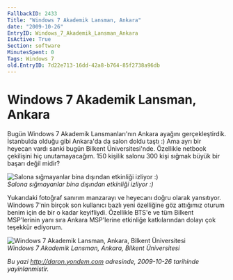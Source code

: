 ```yaml
---
FallbackID: 2433
Title: "Windows 7 Akademik Lansman, Ankara"
date: "2009-10-26"
EntryID: Windows_7_Akademik_Lansman_Ankara
IsActive: True
Section: software
MinutesSpent: 0
Tags: Windows 7
old.EntryID: 7d22e713-16dd-42a8-b764-85f2738a96db
---
```

# Windows 7 Akademik Lansman, Ankara
Bugün Windows 7 Akademik Lansmanları'nın Ankara ayağını gerçekleştirdik.
İstanbulda olduğu gibi Ankara'da da salon doldu taştı :) Ama ayrı bir
heyecan vardı sanki bugün Bilkent Üniversitesi'nde. Özellikle netbook
çekilişini hiç unutamayacağım. 150 kişilik salonu 300 kişi sığmak büyük
bir başarı değil midir?

![Salona sığmayanlar bina dışından etkinliği izliyor
:)](media/Windows_7_Akademik_Lansman_Ankara/26102009_1.jpg)\
*Salona sığmayanlar bina dışından etkinliği izliyor :)*

Yukarıdaki fotoğraf sanırım manzarayı ve heyecanı doğru olarak
yansıtıyor. Windows 7'nin birçok son kullanıcı bazlı yeni özelliğine göz
attığımız oturum benim için de bir o kadar keyifliydi. Özellikle BTS'e
ve tüm Bilkent MSP'lerinin yanı sıra Ankara MSP'lerine etkinliğe
katkılarından dolayı çok teşekkür ediyorum.

![Windows 7 Akademik Lansman, Ankara, Bilkent
Üniversitesi](media/Windows_7_Akademik_Lansman_Ankara/26102009_2.jpg)\
*Windows 7 Akademik Lansman, Ankara, Bilkent Üniversitesi*



*Bu yazi http://daron.yondem.com adresinde, 2009-10-26 tarihinde yayinlanmistir.*
